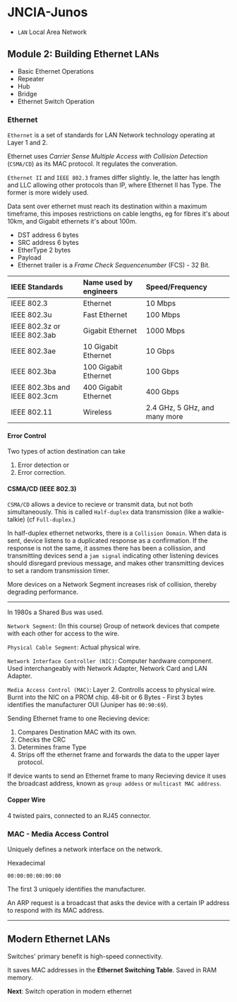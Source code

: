 # JNCIA-Junos

- `LAN` Local Area Network


## Module 2: Building Ethernet LANs

- Basic Ethernet Operations
- Repeater
- Hub
- Bridge
- Ethernet Switch Operation

### Ethernet

`Ethernet` is a set of standards for LAN Network technology operating at Layer 1 and 2.

Ethernet uses *Carrier Sense Multiple Access with Collision Detection* (`CSMA/CD`) as its MAC protocol. It regulates the converation.

`Ethernet II` and `IEEE 802.3` frames differ slightly. Ie, the latter has length and LLC allowing other protocols than IP, where Ethernet II has Type. The former is more widely used.

Data sent over ethernet must reach its destination within a maximum timeframe, this imposes restrictions on cable lengths, eg for fibres it's about 10km, and Gigabit ethernets it's about 100m.


- DST address 6 bytes
- SRC address 6 bytes
- EtherType 2 bytes
- Payload
- Ethernet trailer is a *Frame Check Sequencenumber* (FCS) - 32 Bit.

|IEEE Standards|Name used by engineers|Speed/Frequency|
|:--|:--|:--|
|IEEE 802.3|Ethernet|10 Mbps|
|IEEE 802.3u|Fast Ethernet|100 Mbps|
|IEEE 802.3z or IEEE 802.3ab|Gigabit Ethernet|1000 Mbps|
|IEEE 802.3ae|10 Gigabit Ethernet|10 Gbps|
|IEEE 802.3ba|100 Gigabit Ethernet|100 Gbps|
|IEEE 802.3bs and IEEE 802.3cm|400 Gigabit Ethernet|400 Gbps|
|IEEE 802.11|Wireless|2.4 GHz, 5 GHz, and many more|

#### Error Control

Two types of action destination can take

1. Error detection or
2. Error correction.

#### CSMA/CD (IEEE 802.3)

`CSMA/CD` allows a device to recieve or transmit data, but not both simultaneously. This is called `Half-duplex` data transmission (like a walkie-talkie) (cf `Full-duplex`.) 

In half-duplex ethernet networks, there is a `Collision Domain`. When data is sent, device listens to a duplicated response as a confirmation. If the response is not the same, it assmes there has been a collission, and transmitting devices send a `jam signal` indicating other listening devices should disregard previous message, and makes other transmitting devices to set a random transmission timer.

More devices on a Network Segment increases risk of collision, thereby degrading performance.

---

In 1980s a Shared Bus was used.

`Network Segment`: (In this course) Group of network devices that compete with each other for access to the wire.

`Physical Cable Segment`: Actual physical wire.

`Network Interface Controller (NIC)`: Computer hardware component. Used interchangeably with Network Adapter, Network Card and LAN Adapter.

`Media Access Control (MAC)`: Layer 2. Controlls access to physical wire. Burnt into the NIC on a PROM chip. 48-bit or 6 Bytes - First 3 bytes identifies the manufacturer OUI (Juniper has `00:90:69`).

Sending Ethernet frame to one Recieving device:

1. Compares Destination MAC with its own.
2. Checks the CRC
3. Determines frame Type
4. Strips off the ethernet frame and forwards the data to the upper layer protocol.

If device wants to send an Ethernet frame to many Recieving device it uses the broadcast address, known as `group addess` or `multicast MAC address`.

#### Copper Wire

4 twisted pairs, connected to an RJ45 connector.


### MAC - Media Access Control

Uniquely defines a network interface on the network.

Hexadecimal

```
00:00:00:00:00:00
```

The first 3 uniquely identifies the manufacturer.

An ARP request is a broadcast that asks the device with a certain IP address to respond with its MAC address.

---

## Modern Ethernet LANs

Switches' primary benefit is high-speed connectivity.

It saves MAC addresses in the **Ethernet Switching Table**. Saved in RAM memory.


**Next**: Switch operation in modern ethernet

